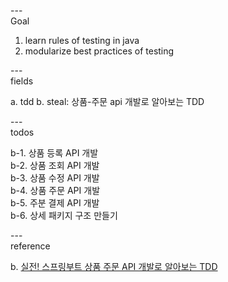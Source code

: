 ---\
Goal


1. learn rules of testing in java
2. modularize best practices of testing




---\
fields


a. tdd
b. steal: 상품-주문 api 개발로 알아보는 TDD



---\
todos


b-1. 상품 등록 API 개발\
b-2. 상품 조회 API 개발\
b-3. 상품 수정 API 개발\
b-4. 상품 주문 API 개발\
b-5. 주분 결제 API 개발\
b-6. 상세 패키지 구조 만들기





---\
reference


b. [실전! 스프링부트 상품 주문 API 개발로 알아보는 TDD](https://github.com/ejoongseok/product-order-service)
